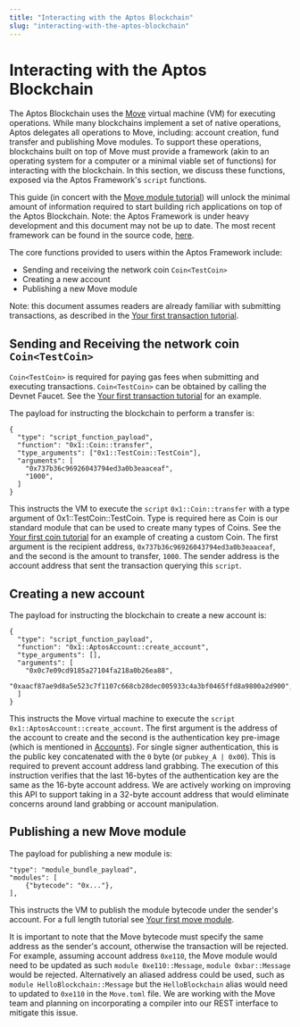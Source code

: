 ```yaml
---
title: "Interacting with the Aptos Blockchain"
slug: "interacting-with-the-aptos-blockchain"
---
```


# Interacting with the Aptos Blockchain

The Aptos Blockchain uses the [Move][move_url] virtual machine (VM) for executing operations. While many blockchains implement a set of
native operations, Aptos delegates all operations to Move, including: account creation, fund transfer and publishing Move modules.
To support these operations, blockchains built on top of Move must provide a framework (akin to
an operating system for a computer or a minimal viable set of functions) for interacting with the blockchain. In this section, we discuss
these functions, exposed via the Aptos Framework's `script` functions. 

This guide (in concert with the [Move module tutorial][your-first-move-module]) will unlock the minimal amount of information required to start building rich applications on top of the Aptos Blockchain. Note: the Aptos Framework is under heavy development and this document may not
be up to date. The most recent framework can be found in the source code, [here][aptos_framework].

The core functions provided to users within the Aptos Framework include:
* Sending and receiving the network coin `Coin<TestCoin>`
* Creating a new account
* Publishing a new Move module

Note: this document assumes readers are already familiar with submitting transactions, as described in the [Your first transaction tutorial][your-first-transaction].

## Sending and Receiving the network coin `Coin<TestCoin>`

`Coin<TestCoin>` is required for paying gas fees when submitting and executing transactions. `Coin<TestCoin>` can be obtained by calling the Devnet Faucet. See the [Your first transaction tutorial][your-first-transaction] for an example.

The payload for instructing the blockchain to perform a transfer is:

```
{
  "type": "script_function_payload",
  "function": "0x1::Coin::transfer",
  "type_arguments": ["0x1::TestCoin::TestCoin"],
  "arguments": [
    "0x737b36c96926043794ed3a0b3eaaceaf",
    "1000",
  ]
}
```

This instructs the VM to execute the `script` `0x1::Coin::transfer` with a type argument of 0x1::TestCoin::TestCoin. Type is required here as Coin is our standard module that can be used to create many types of Coins. See the [Your first coin tutorial][your-first-coin] for an example of creating a custom Coin. The first argument is the recipient address, `0x737b36c96926043794ed3a0b3eaaceaf`, and the second is the amount to transfer, `1000`. The sender address is the account
address that sent the transaction querying this `script`.

## Creating a new account

The payload for instructing the blockchain to create a new account is:

```
{
  "type": "script_function_payload",
  "function": "0x1::AptosAccount::create_account",
  "type_arguments": [],
  "arguments": [
    "0x0c7e09cd9185a27104fa218a0b26ea88",
    "0xaacf87ae9d8a5e523c7f1107c668cb28dec005933c4a3bf0465ffd8a9800a2d900",
  ]
}
```

This instructs the Move virtual machine to execute the `script` `0x1::AptosAccount::create_account`. The first argument is the address of the account to create and the second is the authentication key pre-image (which is mentioned in [Accounts][accounts]). For single signer authentication, this is the public key concatenated with the `0` byte (or `pubkey_A | 0x00`). This is required to prevent account address land grabbing. The execution of this instruction verifies that the last 16-bytes of the authentication key are the same as the 16-byte account address. We are actively working on improving this API to support taking in a 32-byte account address that would eliminate concerns around land grabbing or account manipulation.

## Publishing a new Move module

The payload for publishing a new module is:

```
"type": "module_bundle_payload",
"modules": [
    {"bytecode": "0x..."},
],
```

This instructs the VM to publish the module bytecode under the sender's account. For a full length tutorial see [Your first move module][your-first-move-module].

It is important to note that the Move bytecode must specify the same address as the sender's account, otherwise the transaction will be rejected. For example, assuming account address `0xe110`, the Move module would need to be updated as such `module 0xe110::Message`, `module 0xbar::Message` would be rejected. Alternatively an aliased address could be used, such as `module HelloBlockchain::Message` but the `HelloBlockchain` alias would need to updated to `0xe110` in the `Move.toml` file. We are working with the Move team and planning on incorporating a compiler into our REST interface to mitigate this issue.

[accounts]: /concepts/basics-accounts
[your-first-coin]: /tutorials/your-first-coin
[your-first-move-module]: /tutorials/your-first-move-module
[your-first-transaction]: /tutorials/your-first-transaction
[move_url]: https://diem.github.io/move/
[aptos_framework]: https://github.com/aptos-labs/aptos-core/tree/main/aptos-move/framework/aptos-framework/sources
